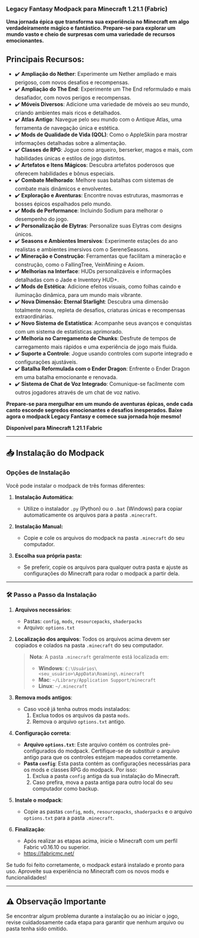 ### Legacy Fantasy Modpack para Minecraft 1.21.1 (Fabric)

**Uma jornada épica que transforma sua experiência no Minecraft em algo verdadeiramente mágico e fantástico. Prepare-se para explorar um mundo vasto e cheio de surpresas com uma variedade de recursos emocionantes.**

## Principais Recursos:

- ✔️ **Ampliação do Nether**: Experimente um Nether ampliado e mais perigoso, com novos desafios e recompensas.
- ✔️ **Ampliação do The End**: Experimente um The End reformulado e mais desafiador, com novos perigos e recompensas.
- ✔️ **Móveis Diversos**: Adicione uma variedade de móveis ao seu mundo, criando ambientes mais ricos e detalhados.
- ✔️ **Atlas Antigo**: Navegue pelo seu mundo com o Antique Atlas, uma ferramenta de navegação única e estética.
- ✔️ **Mods de Qualidade de Vida (QOL)**: Como o AppleSkin para mostrar informações detalhadas sobre a alimentação.
- ✔️ **Classes de RPG**: Jogue como arqueiro, berserker, magos e mais, com habilidades únicas e estilos de jogo distintos.
- ✔️ **Artefatos e Itens Mágicos**: Descubra artefatos poderosos que oferecem habilidades e bônus especiais.
- ✔️ **Combate Melhorado**: Melhore suas batalhas com sistemas de combate mais dinâmicos e envolventes.
- ✔️ **Exploração e Aventuras**: Encontre novas estruturas, masmorras e bosses épicos espalhados pelo mundo.
- ✔️ **Mods de Performance**: Incluindo Sodium para melhorar o desempenho do jogo.
- ✔️ **Personalização de Elytras**: Personalize suas Elytras com designs únicos.
- ✔️ **Seasons e Ambientes Imersivos**: Experimente estações do ano realistas e ambientes imersivos com o SereneSeasons.
- ✔️ **Mineração e Construção**: Ferramentas que facilitam a mineração e construção, como o FallingTree, VeinMining e Axiom.
- ✔️ **Melhorias na Interface**: HUDs personalizáveis e informações detalhadas com o Jade e Inventory HUD+.
- ✔️ **Mods de Estética**: Adicione efeitos visuais, como folhas caindo e iluminação dinâmica, para um mundo mais vibrante.
- ✔️ **Nova Dimensão: Eternal Starlight**: Descubra uma dimensão totalmente nova, repleta de desafios, criaturas únicas e recompensas extraordinárias.
- ✔️ **Novo Sistema de Estatística**: Acompanhe seus avanços e conquistas com um sistema de estatísticas aprimorado.
- ✔️ **Melhoria no Carregamento de Chunks**: Desfrute de tempos de carregamento mais rápidos e uma experiência de jogo mais fluida.
- ✔️ **Suporte a Controle**: Jogue usando controles com suporte integrado e configurações ajustáveis.
- ✔️ **Batalha Reformulada com o Ender Dragon**: Enfrente o Ender Dragon em uma batalha emocionante e renovada.
- ✔️ **Sistema de Chat de Voz Integrado**: Comunique-se facilmente com outros jogadores através de um chat de voz nativo.

**Prepare-se para mergulhar em um mundo de aventuras épicas, onde cada canto esconde segredos emocionantes e desafios inesperados. Baixe agora o modpack Legacy Fantasy e comece sua jornada hoje mesmo!**

**Disponível para Minecraft 1.21.1 Fabric**

---

## 📥 Instalação do Modpack

### Opções de Instalação

Você pode instalar o modpack de três formas diferentes:

1. **Instalação Automática:**
   - Utilize o instalador `.py` (Python) ou o `.bat` (Windows) para copiar automaticamente os arquivos para a pasta `.minecraft`.

2. **Instalação Manual:**
   - Copie e cole os arquivos do modpack na pasta `.minecraft` do seu computador.

3. **Escolha sua própria pasta:**
   - Se preferir, copie os arquivos para qualquer outra pasta e ajuste as configurações do Minecraft para rodar o modpack a partir dela.

---

### 🛠 Passo a Passo da Instalação

1. **Arquivos necessários**:
   - Pastas: `config`, `mods`, `resourcepacks`, `shaderpacks`
   - Arquivo: `options.txt`

2. **Localização dos arquivos**:
   Todos os arquivos acima devem ser copiados e colados na pasta `.minecraft` do seu computador.

   > **Nota**: A pasta `.minecraft` geralmente está localizada em:
   > - **Windows**: `C:\Usuários\<seu_usuário>\AppData\Roaming\.minecraft`
   > - **Mac**: `~/Library/Application Support/minecraft`
   > - **Linux**: `~/.minecraft`

3. **Remova mods antigos**:
   - Caso você já tenha outros mods instalados:
     1. Exclua todos os arquivos da pasta `mods`.
     2. Remova o arquivo `options.txt` antigo.

4. **Configuração correta**:
   - **Arquivo `options.txt`**: Este arquivo contém os controles pré-configurados do modpack. Certifique-se de substituir o arquivo antigo para que os controles estejam mapeados corretamente.
   - **Pasta `config`**: Esta pasta contém as configurações necessárias para os mods e classes RPG do modpack. Por isso:
     1. Exclua a pasta `config` antiga da sua instalação do Minecraft.
     2. Caso prefira, mova a pasta antiga para outro local do seu computador como backup.

5. **Instale o modpack**:
   - Copie as pastas `config`, `mods`, `resourcepacks`, `shaderpacks` e o arquivo `options.txt` para a pasta `.minecraft`.

6. **Finalização**:
   - Após realizar as etapas acima, inicie o Minecraft com um perfil Fabric v0.16.10 ou superior.
   - https://fabricmc.net/

Se tudo foi feito corretamente, o modpack estará instalado e pronto para uso. Aproveite sua experiência no Minecraft com os novos mods e funcionalidades!

---

## ⚠️ Observação Importante
Se encontrar algum problema durante a instalação ou ao iniciar o jogo, revise cuidadosamente cada etapa para garantir que nenhum arquivo ou pasta tenha sido omitido.
